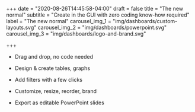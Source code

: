 +++
date = "2020-08-26T14:45:58-04:00"
draft = false
title = "The new normal"
subtitle = "Create in the GUI with zero coding know-how required"
label = "The new normal"
carousel_img_1 = "img/dashboards/custom-layouts.svg"
carousel_img_2 = "img/dashboards/powerpoint.svg"
carousel_img_3 = "img/dashboards/logo-and-brand.svg"

+++

* Drag and drop, no code needed

* Design & create tables, graphs

* Add filters with a few clicks

* Customize, resize, reorder, brand

* Export as editable PowerPoint slides

